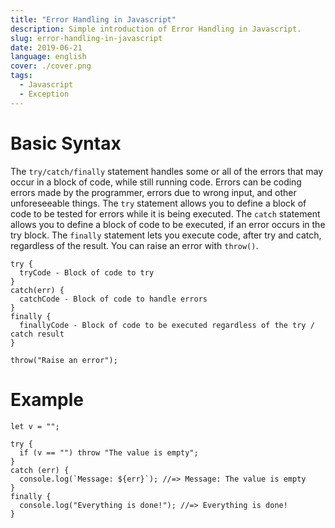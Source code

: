 ```yaml
---
title: "Error Handling in Javascript"
description: Simple introduction of Error Handling in Javascript.
slug: error-handling-in-javascript
date: 2019-06-21
language: english
cover: ./cover.png
tags: 
  - Javascript
  - Exception
---
```

# Basic Syntax

The `try/catch/finally` statement handles some or all of the errors that may occur in a block of code, while still running code.
Errors can be coding errors made by the programmer, errors due to wrong input, and other unforeseeable things.
The `try` statement allows you to define a block of code to be tested for errors while it is being executed.
The `catch` statement allows you to define a block of code to be executed, if an error occurs in the try block.
The `finally` statement lets you execute code, after try and catch, regardless of the result.
You can raise an error with `throw()`.

```JS
try {
  tryCode - Block of code to try
}
catch(err) {
  catchCode - Block of code to handle errors
}
finally {
  finallyCode - Block of code to be executed regardless of the try / catch result
}

throw("Raise an error");
```

# Example

```JS
let v = "";

try {
  if (v == "") throw "The value is empty";
}
catch (err) {
  console.log(`Message: ${err}`); //=> Message: The value is empty
}
finally {
  console.log("Everything is done!"); //=> Everything is done!
}
```
